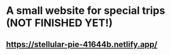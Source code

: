 # A small website for special trips (NOT FINISHED YET!)
## https://stellular-pie-41644b.netlify.app/

